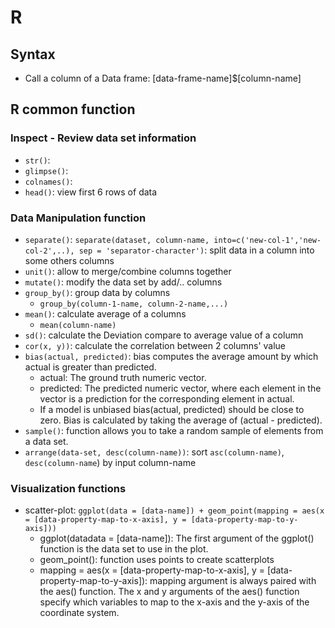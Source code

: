 # R

## Syntax

- Call a column of a Data frame: [data-frame-name]$[column-name]

## R common function

### Inspect - Review data set information

- `str()`:
- `glimpse()`:
- `colnames()`:
- `head()`: view first 6 rows of data

### Data Manipulation function

- `separate()`: `separate(dataset, column-name, into=c('new-col-1','new-col-2',..), sep = 'separator-character')`: split data in a column into some others columns
- `unit()`: allow to merge/combine columns together
- `mutate()`: modify the data set by add/.. columns
- `group_by()`: group data by columns
  - `group_by(column-1-name, column-2-name,...)`
- `mean()`: calculate average of a columns
  - `mean(column-name)` 
- `sd()`: calculate the Deviation compare to average value of a column
- `cor(x, y))`: calculate the correlation between 2 columns' value
- `bias(actual, predicted)`: bias computes the average amount by which actual is greater than predicted.
  - actual: The ground truth numeric vector.
  - predicted: The predicted numeric vector, where each element in the vector is a prediction for the corresponding element in actual.
  - If a model is unbiased bias(actual, predicted) should be close to zero. Bias is calculated by taking the average of (actual - predicted).
- `sample()`: function allows you to take a random sample of elements from a data set. 
- `arrange(data-set, desc(column-name))`: sort `asc(column-name)`, `desc(column-name`) by input column-name

### Visualization functions

- scatter-plot: `ggplot(data = [data-name]) + geom_point(mapping = aes(x = [data-property-map-to-x-axis], y = [data-property-map-to-y-axis]))`
  - ggplot(datadata = [data-name]): The first argument of the ggplot() function is the data set to use in the plot.
  - geom_point(): function uses points to create scatterplots
  - mapping = aes(x = [data-property-map-to-x-axis], y = [data-property-map-to-y-axis]): mapping argument is always paired with the aes() function. The x and y arguments of the aes() function specify which variables to map to the x-axis and the y-axis of the coordinate system. 

